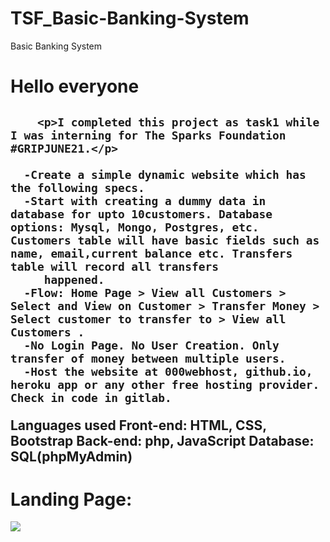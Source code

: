 # TSF_Basic-Banking-System

<html>
  <head>
    Basic Banking System
  </head>
  <body>
    <h1>Hello everyone<h2>
     
        <p>I completed this project as task1 while I was interning for The Sparks Foundation #GRIPJUNE21.</p> 
     
      -Create a simple dynamic website which has the following specs.
      -Start with creating a dummy data in database for upto 10customers. Database options: Mysql, Mongo, Postgres, etc. Customers table will have basic fields such as name, email,current balance etc. Transfers table will record all transfers                
         happened.
      -Flow: Home Page > View all Customers > Select and View on Customer > Transfer Money > Select customer to transfer to > View all Customers .
      -No Login Page. No User Creation. Only transfer of money between multiple users.
      -Host the website at 000webhost, github.io, heroku app or any other free hosting provider. Check in code in gitlab.
  </body>
      
Languages used
Front-end: HTML, CSS, Bootstrap
Back-end: php, JavaScript
Database: SQL(phpMyAdmin)

# Landing Page:
<img src="home_page">
